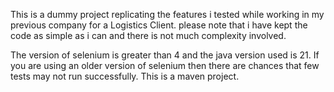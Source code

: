 This is a dummy project replicating the features i tested while working in my previous company for a Logistics Client.
please note that i have kept the code as simple as i can and there is not much complexity involved.

The version of selenium is greater than 4 and the java version used is 21. If you are using an older version of selenium then there are chances that few tests may not run successfully.
This is a maven project.
